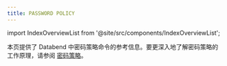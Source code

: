 ```yaml
---
title: PASSWORD POLICY
---
```

import IndexOverviewList from '@site/src/components/IndexOverviewList';

本页提供了 Databend 中密码策略命令的参考信息。要更深入地了解密码策略的工作原理，请参阅 [密码策略](/guides/security/password-policy)。

<IndexOverviewList />